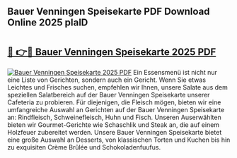 ## Bauer Venningen Speisekarte PDF Download Online 2025 pIalD

# <h2><a href="http://gcam2au.nevu.top/?p=Bauer+Venningen+Speisekarte">🔗 👉🔴 Bauer Venningen Speisekarte 2025 PDF</a></h2>

[![Bauer Venningen Speisekarte 2025 PDF](https://i.imgur.com/dBaPXMq.png)](http://gcam2au.nevu.top/?p=Bauer+Venningen+Speisekarte)
Ein Essensmenü ist nicht nur eine Liste von Gerichten, sondern auch ein Gericht. Wenn Sie etwas Leichtes und Frisches suchen, empfehlen wir Ihnen, unsere Salate aus dem speziellen Salatbereich auf der Bauer Venningen Speisekarte unserer Cafeteria zu probieren. Für diejenigen, die Fleisch mögen, bieten wir eine umfangreiche Auswahl an Gerichten auf der Bauer Venningen Speisekarte an: Rindfleisch, Schweinefleisch, Huhn und Fisch. Unseren Auserwählten bieten wir Gourmet-Gerichte wie Schaschlik und Steak an, die auf einem Holzfeuer zubereitet werden. Unsere Bauer Venningen Speisekarte bietet eine große Auswahl an Desserts, von klassischen Torten und Kuchen bis hin zu exquisiten Crème Brûlée und Schokoladenfuufus.
